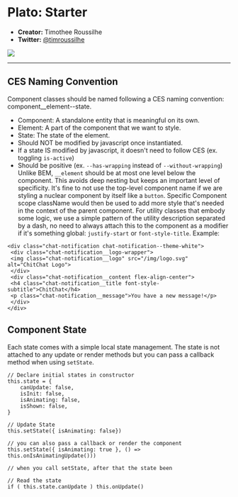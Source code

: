 # Plato: Starter

- **Creator:** Timothee Roussilhe
- **Twitter:** [@timroussilhe](https://twitter.com/TimRoussilhe)

![](https://media1.giphy.com/media/eLudircQfgGEU/giphy.gif?cid=3640f6095c0e8e92753069696f5d90c5)

---

## CES Naming Convention

Component classes should be named following a CES naming convention: component\_\_element--state.

- Component: A standalone entity that is meaningful on its own.
- Element: A part of the component that we want to style.
- State: The state of the element.
- Should NOT be modified by javascript once instantiated.
- If a state IS modified by javascript, it doesn't need to follow CES (ex. toggling `is-active`)
- Should be positive (ex. `--has-wrapping` instead of `--without-wrapping`)
  Unlike BEM, `__element` should be at most one level below the component. This avoids deep nesting but keeps an important level of specificity.
  It's fine to not use the top-level component name if we are styling a nuclear component by itself like a `button`. Specific Component scope className would then be used to add more style that's needed in the context of the parent component.
  For utility classes that embody some logic, we use a simple pattern of the utility description separated by a dash, no need to always attach this to the component as a modifier if it's something global: `justify-start` or `font-style-title`.
  Example:

```
<div class="chat-notification chat-notification--theme-white">
 <div class="chat-notification__logo-wrapper">
 <img class="chat-notification__logo" src="/img/logo.svg" alt="ChitChat Logo">
 </div>
 <div class="chat-notification__content flex-align-center">
 <h4 class="chat-notification__title font-style-subtitle">ChitChat</h4>
 <p class="chat-notification__message">You have a new message!</p>
 </div>
</div>
```

## Component State

Each state comes with a simple local state management.
The state is not attached to any update or render methods but you can pass a callback method when using `setState`.

```
// Declare initial states in constructor
this.state = {
    canUpdate: false,
    isInit: false,
    isAnimating: false,
    isShown: false,
}

// Update State
this.setState({ isAnimating: false})

// you can also pass a callback or render the component
this.setState({ isAnimating: true }, () => this.onIsAnimatingUpdate()))

// when you call setState, after that the state been

// Read the state
if ( this.state.canUpdate ) this.onUpdate()

```

